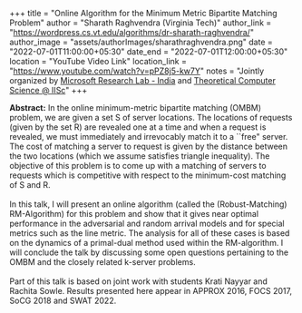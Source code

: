 +++
title = "Online Algorithm for the Minimum Metric Bipartite Matching Problem"
author = "Sharath Raghvendra (Virginia Tech)"
author_link = "https://wordpress.cs.vt.edu/algorithms/dr-sharath-raghvendra/"
author_image = "assets/authorImages/sharathraghvendra.png"
date = "2022-07-01T11:00:00+05:30"
date_end = "2022-07-01T12:00:00+05:30"
location = "YouTube Video Link"
location_link = "https://www.youtube.com/watch?v=pPZ8j5-kw7Y"
notes = "Jointly organized by <a href = "https://www.microsoft.com/en-us/research/lab/microsoft-research-india/" target= "_blank">Microsoft Research Lab - India</a> and <a href='https://www.csa.iisc.ac.in/theoretical-computer-science/' target= "_blank">Theoretical Computer Science @ IISc</a>"
+++

<b>Abstract:</b> In the online minimum-metric bipartite matching (OMBM) problem, we are given a set S of server
locations. The locations of requests (given by the set R) are revealed one at a time and when a request is revealed,
we must immediately and irrevocably match it to a ``free" server. The cost of matching a server to request is given by
the distance between the two locations (which we assume satisfies triangle inequality). The objective of this problem
is to come up with a matching of servers to requests which is competitive with respect to the minimum-cost matching of
S and R.
<br><br>
In this talk, I will present an online algorithm (called the (Robust-Matching) RM-Algorithm) for this problem and show
that it gives near optimal performance in the adversarial and random arrival models and for special metrics such as the
line metric. The analysis for all of these cases is based on the dynamics of a primal-dual method used within the
RM-algorithm.  I will conclude the talk by discussing some open questions pertaining to the OMBM and the closely
related k-server problems.
<br><br>
Part of this talk is based on joint work with students Krati Nayyar and Rachita Sowle. Results presented here appear
in APPROX 2016, FOCS 2017, SoCG 2018 and SWAT 2022.